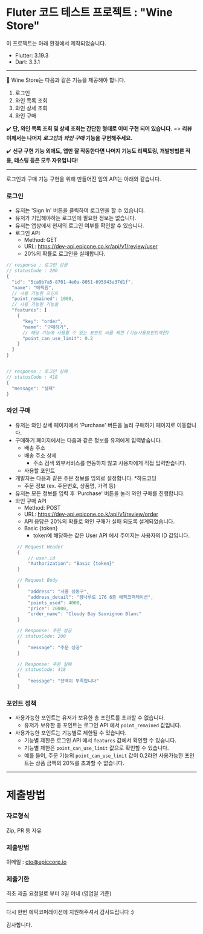 # Fluter 코드 테스트 프로젝트 : "Wine Store"

이 프로젝트는 아래 환경에서 제작되었습니다.

- Flutter:  3.19.3
- Dart: 3.3.1

---

🍷 Wine Store는 다음과 같은 기능을 제공해야 합니다.

1. 로그인
2. 와인 목록 조회
3. 와인 상세 조회
4. 와인 구매

✔️ **단, 와인 목록 조회 및 상세 조회는 간단한 형태로 이미 구현 되어 있습니다.**
=> **리뷰이께서는 나머지 ***로그인***과 ***와인 구매*** 기능을 구현해주세요.**

✔️ **신규 구현 기능 외에도, 앱만 잘 작동한다면 나머지 기능도 리팩토링, 개발방법론 적용, 테스팅 등은 모두 자유입니다!**


---


로그인과 구매 기능 구현을 위해 만들어진 임의 API는 아래와 같습니다.

### 로그인

- 유저는 'Sign In' 버튼을 클릭하여 로그인을 할 수 있습니다.
- 유저가 기입해야하는 로그인에 필요한 정보는 없습니다.
- 유저는 앱상에서 현재의 로그인 여부를 확인할 수 있습니다.
- 로그인 API
  - Method: GET
  - URL: https://dev-api.epicone.co.kr/api/v1/review/user
  - 20%의 확률로 로그인을 실패합니다.

```dart
// response : 로그인 성공
// statusCode : 200
{
  "id": "5ca9b7a5-8701-4e0a-8051-695943a37d1f",
  "name": "에픽원",
  // 사용 가능한 포인트
  "point_remained": 1000,
  // 사용 가능한 기능들
  "features": [
    {
      "key": "order",
      "name": "구매하기",
      // 해당 기능에 사용할 수 있는 포인트 비율 제한 (기능사용포인트제한)
      "point_can_use_limit": 0.2
    }
  ]
}


// response : 로그인 실패
// statusCode : 418
{
  "message": "실패"
}
```

### 와인 구매

- 유저는 와인 상세 페이지에서 'Purchase' 버튼을 눌러 구매하기 페이지로 이동합니다.
- 구매하기 페이지에서는 다음과 같은 정보를 유저에게 입력받습니다.
  - 배송 주소
  - 배송 주소 상세
    - 주소 검색 외부서비스를 연동하지 않고 사용자에게 직접 입력받습니다.
  - 사용할 포인트
- 개발자는 다음과 같은 주문 정보를 임의로 설정합니다. *하드코딩
  - 주문 정보 (ex. 주문번호, 상품명, 가격 등)
- 유저는 모든 정보를 입력 후 'Purchase' 버튼을 눌러 와인 구매를 진행합니다.
- 와인 구매 API
  - Method: POST
  - URL: https://dev-api.epicone.co.k/api/v1/review/order
  - API 응답은 20%의 확률로 와인 구매가 실패 되도록 설계되었습니다.
  - Basic {token}
    - token에 해당하는 값은 User API 에서 주어지는 사용자의 ID 값입니다.

```dart
    // Request Header
    {
        // user.id
        "Authorization": "Basic {token}"
    }

    // Request Body
    {
        "address": "서울 성동구",
        "address_detail": "광나루로 176 6층 에픽코퍼레이션",
        "points_used": 4000,
        "price": 20000,
        "order_name": "Cloudy Bay Sauvignon Blanc"
    }

    // Response: 주문 성공
    // statusCode: 200
    {
        "message": "주문 성공"
    }

    // Response: 주문 실패
    // statusCode: 418
    {
        "message": "잔액이 부족합니다"
    }
```

### 포인트 정책

- 사용가능한 포인트는 유저가 보유한 총 포인트를 초과할 수 없습니다.
  - 유저가 보유한 총 포인트는 로그인 API 에서 `point_remained` 값입니다.
- 사용가능한 포인트는 기능별로 제한될 수 있습니다.
  - 기능별 제한은 로그인 API 에서 `features` 값에서 확인할 수 있습니다.
  - 기능별 제한은 `point_can_use_limit` 값으로 확인할 수 있습니다.
  - 예를 들어, 주문 기능의 `point_can_use_limit` 값이 0.2라면 사용가능한 포인트는 상품 금액의 20%를 초과할 수 없습니다.

---

# 제출방법

### 자료형식

Zip, PR 등 자유

### 제출방법

이메일 : cto@epiccorp.io

### 제출기한

최초 제출 요청일로 부터 3일 이내 (영업일 기준)

---

다시 한번 에픽코퍼레이션에 지원해주셔서 감사드립니다 :)

감사합니다.
